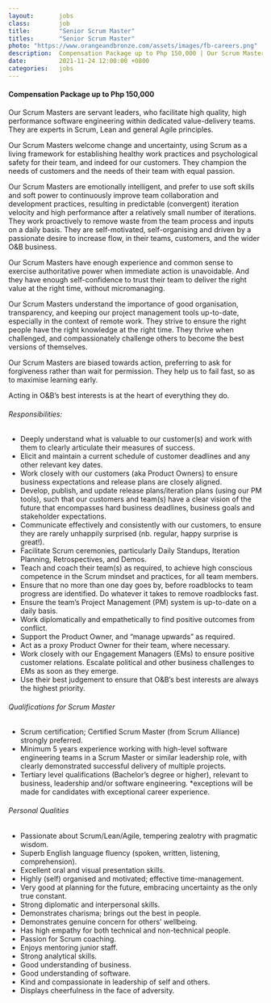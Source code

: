 ```yaml
---
layout:       jobs
class:        job
title:        "Senior Scrum Master"
titles:       "Senior Scrum Master"
photo: "https://www.orangeandbronze.com/assets/images/fb-careers.png"
description:  Compensation Package up to Php 150,000 | Our Scrum Masters are servant leaders, who facilitate high quality, high performance software engineering within dedicated value-delivery teams. They are experts in Scrum, Lean and general Agile principles. 
date:         2021-11-24 12:00:00 +0800
categories:   jobs
---
```

<!-- Do not leave new lines after each element. Elements after new lines will not be rendered. -->
<h4>Compensation Package up to Php 150,000</h4>
<p>Our Scrum Masters are servant leaders, who facilitate high quality, high performance software engineering within dedicated value-delivery teams. They are experts in Scrum, Lean and general Agile principles.</p>
<p>Our Scrum Masters welcome change and uncertainty, using Scrum as a living framework for establishing healthy work practices and psychological safety for their team, and indeed for our customers. They champion the needs of customers and the needs of their team with equal passion.</p>
<p>Our Scrum Masters are emotionally intelligent, and prefer to use soft skills and soft power to continuously improve team collaboration and development practices, resulting in predictable (convergent) iteration velocity and high performance after a relatively small number of iterations. They work proactively to remove waste from the team process and inputs on a daily basis. They are self-motivated, self-organising and driven by a passionate desire to increase flow, in their teams, customers, and the wider O&B business.</p>
<p>Our Scrum Masters have enough experience and common sense to exercise authoritative power when immediate action is unavoidable. And they have enough self-confidence to trust their team to deliver the right value at the right time, without micromanaging.</p> 
<p>Our Scrum Masters understand the importance of good organisation, transparency, and keeping our project management tools up-to-date, especially in the context of remote work. They strive to ensure the right people have the right knowledge at the right time. They thrive when challenged, and compassionately challenge others to become the best versions of themselves.</p>
<p>Our Scrum Masters are biased towards action, preferring to ask for forgiveness rather than wait for permission. They help us to fail fast, so as to maximise learning early.</p> 
<p>Acting in O&B’s best interests is at the heart of everything they do.</p>
<h6>Responsibilities:</h6>
<ul>
    <li>Deeply understand what is valuable to our customer(s) and work with them to clearly articulate their measures of success.</li>
    <li>Elicit and maintain a current schedule of customer deadlines and any other relevant key dates.</li>
    <li>Work closely with our customers (aka Product Owners) to ensure business expectations and release plans are closely aligned.</li>
    <li>Develop, publish, and update release plans/iteration plans (using our PM tools), such that our customers and team(s) have a clear vision of the future that encompasses hard business deadlines, business goals and stakeholder expectations. </li>        <li>Communicate effectively and consistently with our customers, to ensure they are rarely unhappily surprised (nb. regular, happy surprise is great!).</li>
    <li>Facilitate Scrum ceremonies, particularly Daily Standups, Iteration Planning, Retrospectives, and Demos.</li>
    <li>Teach and coach their team(s) as required, to achieve high conscious competence in the Scrum mindset and practices, for all team members.</li>
    <li>Ensure that no more than one day goes by, before roadblocks to team progress are identified. Do whatever it takes to remove roadblocks fast.</li>
    <li>Ensure the team’s Project Management (PM) system is up-to-date on a daily basis.</li>
    <li>Work diplomatically and empathetically to find positive outcomes from conflict.</li>
    <li>Support the Product Owner, and “manage upwards” as required. </li>
    <li>Act as a proxy Product Owner for their team, where necessary.</li>
    <li>Work closely with our Engagement Managers (EMs) to ensure positive customer relations. Escalate political and other business challenges to EMs as soon as they emerge.</li>
    <li>Use their best judgement to ensure that O&B’s best interests are always the highest priority.</li>
</ul>
<h6>Qualifications for Scrum Master</h6>
<ul>
    <li>Scrum certification; Certified Scrum Master (from Scrum Alliance) strongly preferred.</li>
    <li>Minimum 5 years experience working with high-level software engineering teams in a Scrum Master or similar leadership role, with clearly demonstrated successful delivery of multiple projects.</li>
    <li>Tertiary level qualifications (Bachelor’s degree or higher), relevant to business, leadership and/or software engineering. *exceptions will be made for candidates with exceptional career experience.</li>
</ul>
<h6>Personal Qualities</h6>
<ul>
    <li>Passionate about Scrum/Lean/Agile, tempering zealotry with pragmatic wisdom.</li>
    <li>Superb English language fluency (spoken, written, listening, comprehension).</li>
    <li>Excellent oral and visual presentation skills.</li>
    <li>Highly (self) organised and motivated; effective time-management.</li>
    <li>Very good at planning for the future, embracing uncertainty as the only true constant.</li>
    <li>Strong diplomatic and interpersonal skills.</li>
    <li>Demonstrates charisma; brings out the best in people.</li>
    <li>Demonstrates genuine concern for others’ wellbeing.</li>
    <li>Has high empathy for both technical and non-technical people.</li>
    <li>Passion for Scrum coaching.</li>
    <li>Enjoys mentoring junior staff.</li>
    <li>Strong analytical skills.</li>
    <li>Good understanding of business.</li>
    <li>Good understanding of software.</li>
    <li>Kind and compassionate in leadership of self and others.</li>
    <li>Displays cheerfulness in the face of adversity.</li>
</ul>
